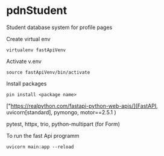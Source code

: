 # pdnStudent
Student database system for profile pages

Create virtual env

    virtualenv fastApiVenv

Activate v.env

    source fastApiVenv/bin/activate

Install packages

    pin install <package name>

["https://realpython.com/fastapi-python-web-apis/](FastAPI, uvicorn[standard], pymongo, motor==2.5.1 )

pytest, httpx, trio, python-multipart (for Form)


To run the fast Api programm

    uvicorn main:app --reload

